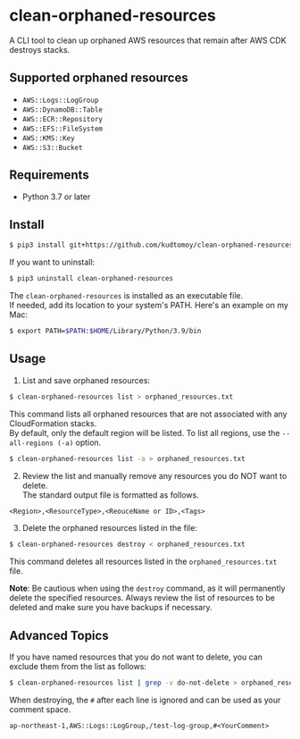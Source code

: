 # clean-orphaned-resources

A CLI tool to clean up orphaned AWS resources that remain after AWS CDK destroys stacks.

## Supported orphaned resources
- `AWS::Logs::LogGroup`
- `AWS::DynamoDB::Table`
- `AWS::ECR::Repository`
- `AWS::EFS::FileSystem`
- `AWS::KMS::Key`
- `AWS::S3::Bucket`

## Requirements
- Python 3.7 or later

## Install
```bash
$ pip3 install git+https://github.com/kudtomoy/clean-orphaned-resources.git
```

If you want to uninstall:
```bash
$ pip3 uninstall clean-orphaned-resources
```

The `clean-orphaned-resources` is installed as an executable file.  
If needed, add its location to your system's PATH. Here's an example on my Mac:
```bash
$ export PATH=$PATH:$HOME/Library/Python/3.9/bin
```

## Usage
1. List and save orphaned resources:
```bash
$ clean-orphaned-resources list > orphaned_resources.txt
```

This command lists all orphaned resources that are not associated with any CloudFormation stacks.  
By default, only the default region will be listed. To list all regions, use the `--all-regions (-a)` option.

```bash
$ clean-orphaned-resources list -a > orphaned_resources.txt
```

2. Review the list and manually remove any resources you do NOT want to delete.  
The standard output file is formatted as follows.
```txt
<Region>,<ResourceType>,<ReouceName or ID>,<Tags>
```

3. Delete the orphaned resources listed in the file:
```bash
$ clean-orphaned-resources destroy < orphaned_resources.txt
```
This command deletes all resources listed in the `orphaned_resources.txt` file.

**Note**: Be cautious when using the `destroy` command, as it will permanently delete the specified resources. Always review the list of resources to be deleted and make sure you have backups if necessary.

## Advanced Topics
If you have named resources that you do not want to delete, you can exclude them from the list as follows:
```bash
$ clean-orphaned-resources list | grep -v do-not-delete > orphaned_resources.txt
```

When destroying, the `#` after each line is ignored and can be used as your comment space.
```txt
ap-northeast-1,AWS::Logs::LogGroup,/test-log-group,#<YourComment>
```
